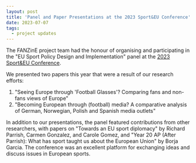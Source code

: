 ```yaml
---
layout: post
title: 'Panel and Paper Presentations at the 2023 Sport&EU Conference'
date: 2023-07-07
tags:
  - project updates
---
```


The FANZinE project team had the honour of organising and participating in the "EU Sport Policy Design and Implementation" panel at the [2023 Sport&EU Conference](https://www.sportandeu.com/2023-conference). 

We presented two papers this year that were a result of our research efforts: 
1. "Seeing Europe through 'Football Glasses'? Comparing fans and non-fans views of Europe"
2. "Becoming European through (football) media? A comparative analysis of German, Norwegian, Polish and Spanish media outlets"

In addition to our presentations, the panel featured contributions from other researchers, with papers on "Towards an EU sport diplomacy" by Richard Parrish, Carmen Gonzalez, and Carole Gomez, and "Year 20 AP (After Parrish): What has sport taught us about the European Union" by Borja Garcia. The conference was an excellent platform for exchanging ideas and discuss issues in European sports.
